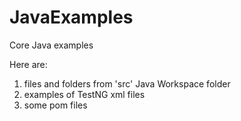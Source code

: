 # JavaExamples
Core Java examples

Here are:
1. files and folders from 'src' Java Workspace folder
2. examples of TestNG xml files
3. some pom files
